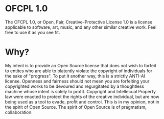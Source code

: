 # OFCPL 1.0
The OFCPL 1.0, or Open, Fair, Creative-Protective License 1.0 is a license applicable to software, art, music, and any other similar creative work. Feel free to use it as you see fit. 

# Why?
My intent is to provide an Open Source license that does not wish to forfeit to entites who are able to blatently violate the copyright of individuals for the sake of "progress". To put it another way, this is a strictly ANTI-AI license. Openness and fairness should not mean you are forfeiting your copyrighted works to be devoured and regurgitated by a thoughtless machine whose intent is solely to profit. Copyright and Intellecual Property law were enacted to protect the rights of the creative individual, but are now being used as a tool to evade, profit and control. This is in my opinion, not in the spirit of Open Source. The spirit of Open Source is of pragmatism, collaboration
